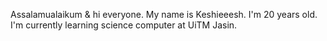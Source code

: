 Assalamualaikum & hi everyone. My name is Keshieeesh. I'm 20 years old. I'm currently learning science computer at UiTM Jasin.
